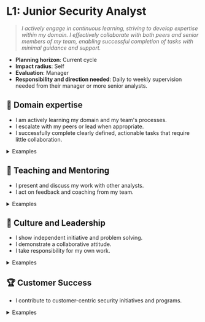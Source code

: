 # L1: Junior Security Analyst

> _I actively engage in continuous learning, striving to develop expertise within my domain. I effectively collaborate with both peers and senior members of my team, enabling successful completion of tasks with minimal guidance and support._

- **Planning horizon**: Current cycle
- **Impact radius**: Self
- **Evaluation**: Manager
- **Responsibility and direction needed**: Daily to weekly supervision needed from their manager or more senior analysts.

## 🦉 Domain expertise

- I am actively learning my domain and my team's processes.
- I escalate with my peers or lead when appropriate.
- I successfully complete clearly defined, actionable tasks that require little collaboration.

<details>
<summary>Examples</summary>

- I attended a workshop to increase my skills with Sumo Logic CSE.
- I was stuck on a problem but I reached out to my team lead to help me.
- I was assigned a Hive case and I completed it on my own.

</details>

## 🌱 Teaching and Mentoring

- I present and discuss my work with other analysts.
- I act on feedback and coaching from my team.

<details>
<summary>Examples</summary>

- I shared a demo of my work in a weekly show-and-tell session.
- TBD.
- I applied a pattern I learned from training and I asked a senior analyst on my team to review it for me to ensure I applied it correctly.

</details>

## 🧭 Culture and Leadership

- I show independent initiative and problem solving.
- I demonstrate a collaborative attitude.
- I take responsibility for my own work.

<details>
<summary>Examples</summary>

- I found it difficult to set up my environment based on the instructions so I updated the instructions.
- TBD.
- A senior analyst on my team gave me some critical feedback on my work, so I took the time to understand how to improve.

</details>

## 🏆 Customer Success

- I contribute to customer-centric security initiatives and programs.

<details>
<summary>Examples</summary>

- TBD.

</details>
